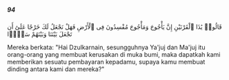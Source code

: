 ##### 94

<span class="ayah">قَالُوا۟ يَٰذَا ٱلْقَرْنَيْنِ إِنَّ يَأْجُوجَ وَمَأْجُوجَ مُفْسِدُونَ فِى ٱلْأَرْضِ فَهَلْ نَجْعَلُ لَكَ خَرْجًا عَلَىٰٓ أَن تَجْعَلَ بَيْنَنَا وَبَيْنَهُمْ سَدًّۭا</span>

<span class="ayah_translation">Mereka berkata: "Hai Dzulkarnain, sesungguhnya Ya'juj dan Ma'juj itu orang-orang yang membuat kerusakan di muka bumi, maka dapatkah kami memberikan sesuatu pembayaran kepadamu, supaya kamu membuat dinding antara kami dan mereka?"</span>
